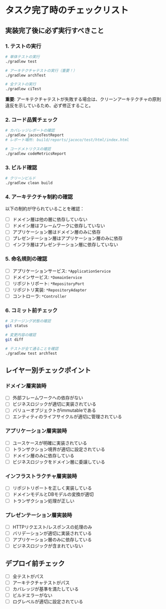 # タスク完了時のチェックリスト

## 実装完了後に必ず実行すべきこと

### 1. テストの実行
```bash
# 単体テストの実行
./gradlew test

# アーキテクチャテストの実行（重要！）
./gradlew archTest

# 全テストの実行
./gradlew ciTest
```

**重要**: アーキテクチャテストが失敗する場合は、クリーンアーキテクチャの原則違反を示しているため、必ず修正すること。

### 2. コード品質チェック
```bash
# カバレッジレポートの確認
./gradlew jacocoTestReport
# レポート場所: build/reports/jacoco/test/html/index.html

# コードメトリクスの確認
./gradlew codeMetricsReport
```

### 3. ビルド確認
```bash
# クリーンビルド
./gradlew clean build
```

### 4. アーキテクチャ制約の確認

以下の制約が守られていることを確認：
- [ ] ドメイン層は他の層に依存していない
- [ ] ドメイン層はフレームワークに依存していない
- [ ] アプリケーション層はドメイン層のみに依存
- [ ] プレゼンテーション層はアプリケーション層のみに依存
- [ ] インフラ層はプレゼンテーション層に依存していない

### 5. 命名規則の確認
- [ ] アプリケーションサービス: `*ApplicationService`
- [ ] ドメインサービス: `*DomainService`
- [ ] リポジトリポート: `*RepositoryPort`
- [ ] リポジトリ実装: `*RepositoryAdapter`
- [ ] コントローラ: `*Controller`

### 6. コミット前チェック
```bash
# ステージング状態の確認
git status

# 変更内容の確認
git diff

# テストが全て通ることを確認
./gradlew test archTest
```

## レイヤー別チェックポイント

### ドメイン層実装時
- [ ] 外部フレームワークへの依存がない
- [ ] ビジネスロジックが適切に実装されている
- [ ] バリューオブジェクトがimmutableである
- [ ] エンティティのライフサイクルが適切に管理されている

### アプリケーション層実装時
- [ ] ユースケースが明確に実装されている
- [ ] トランザクション境界が適切に設定されている
- [ ] ドメイン層のみに依存している
- [ ] ビジネスロジックをドメイン層に委譲している

### インフラストラクチャ層実装時
- [ ] リポジトリポートを正しく実装している
- [ ] ドメインモデルとDBモデルの変換が適切
- [ ] トランザクション処理が正しい

### プレゼンテーション層実装時
- [ ] HTTPリクエスト/レスポンスの処理のみ
- [ ] バリデーションが適切に実装されている
- [ ] アプリケーション層のみに依存している
- [ ] ビジネスロジックが含まれていない

## デプロイ前チェック
- [ ] 全テストがパス
- [ ] アーキテクチャテストがパス
- [ ] カバレッジが基準を満たしている
- [ ] ビルドエラーがない
- [ ] ログレベルが適切に設定されている
